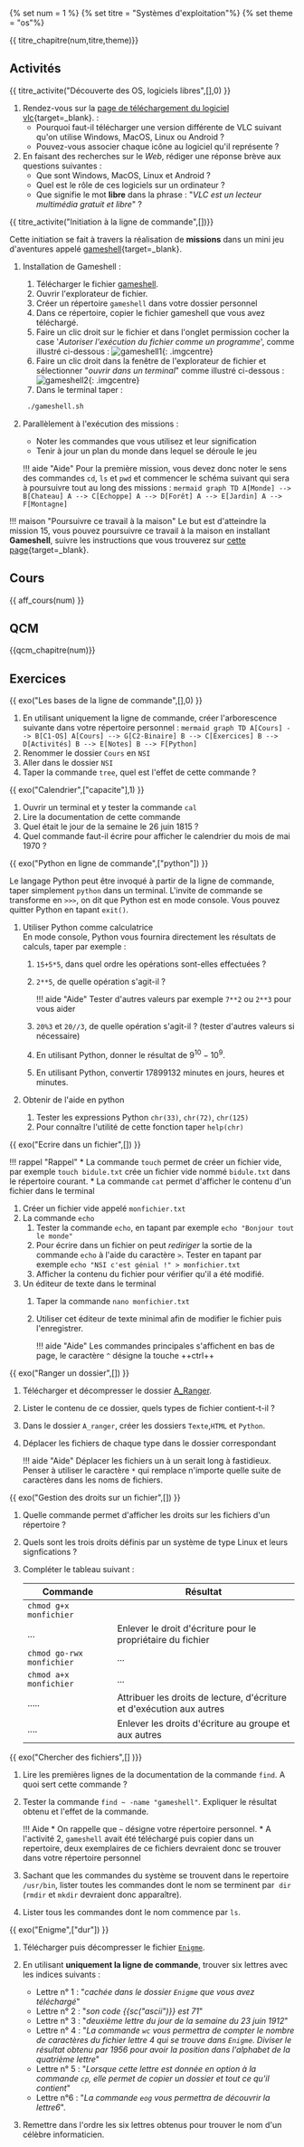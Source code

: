 {% set num = 1 %}
{% set titre = "Systèmes d'exploitation"%}
{% set theme = "os"%}

{{ titre_chapitre(num,titre,theme)}}
 
## Activités 

{{ titre_activite("Découverte des OS, logiciels libres",[],0) }}
 

1. Rendez-vous sur la  [page de téléchargement du logiciel vlc](https://www.videolan.org/vlc/index.fr.html){target=_blank}. :
    * Pourquoi faut-il télécharger une version différente de VLC suivant qu'on utilise Windows, MacOS, Linux ou Android ?
    * Pouvez-vous associer chaque icône au logiciel qu'il représente ?
2. En faisant  des recherches sur le *Web*, rédiger une réponse brève aux questions suivantes :
    * Que sont Windows, MacOS, Linux et Android ?
    * Quel est le rôle de ces logiciels sur un ordinateur ?
    * Que signifie le mot **libre** dans la phrase : "*VLC est un lecteur multimédia gratuit et libre*" ?

{{ titre_activite("Initiation à la ligne de commande",[])}}

Cette initiation se fait à travers la réalisation de **missions** dans un mini jeu d'aventures appelé [gameshell](https://github.com/phyver/GameShell){target=_blank}. 


1. Installation de Gameshell :
    1. Télécharger le fichier [gameshell](./files/C1/gameshell.sh).
    2. Ouvrir l'explorateur de fichier.
    3. Créer un répertoire `gameshell` dans votre dossier personnel
    4. Dans ce répertoire, copier le fichier gameshell que vous avez téléchargé.
    4. Faire un clic droit sur le fichier et dans l'onglet permission cocher la case '*Autoriser l'exécution du fichier comme un programme*', comme illustré ci-dessous : ![gameshell1](./images/C1/gameshell1.png){: .imgcentre}
    5. Faire un clic droit dans la fenêtre de l'explorateur de fichier et sélectionner "*ouvrir dans un terminal*" comme illustré ci-dessous :![gameshell2](./images/C1/gameshell2.png){: .imgcentre}
    6. Dans le terminal taper :
    ```bash
     ./gameshell.sh 
    ```

2. Parallèlement à l'exécution des missions :
    * Noter les commandes que vous utilisez et leur signification
    * Tenir à jour un plan du monde dans lequel se déroule le jeu
    
    !!! aide "Aide"
        Pour la première mission, vous devez donc noter le sens des commandes `cd`, `ls` et `pwd` et commencer le schéma suivant qui sera à poursuivre tout au long des missions :
        ```mermaid
            graph TD
            A[Monde] --> B[Chateau]
            A --> C[Echoppe]
            A --> D[Forêt]
            A --> E[Jardin]
            A --> F[Montagne]
        ```

!!! maison "Poursuivre ce travail à la maison"
    Le but est d'atteindre la mission 15, vous pouvez  poursuivre ce travail à la maison en installant **Gameshell**, suivre les instructions que vous trouverez sur [cette page](https://linuxfr.org/news/gameshell-le-retour){target=_blank}.

## Cours

{{ aff_cours(num) }}


## QCM

{{qcm_chapitre(num)}}

## Exercices


{{ exo("Les bases de la ligne de commande",[],0) }}
1. En utilisant uniquement la  ligne de commande, créer l'arborescence suivante dans votre répertoire personnel :
        ```mermaid
            graph TD
            A[Cours] --> B[C1-OS]
            A[Cours] --> G[C2-Binaire]
            B --> C[Exercices]
            B --> D[Activités]
            B --> E[Notes]
            B --> F[Python]
        ```
2. Renommer le dossier `Cours` en `NSI`
3. Aller dans le dossier `NSI`
4. Taper la commande `tree`, quel est l'effet de cette commande ?

{{ exo("Calendrier",["capacite"],1) }}

1. Ouvrir un terminal et y tester la commande ``cal``
2. Lire la documentation de cette commande
3. Quel était le jour de la semaine le 26 juin 1815 ?
4. Quel commande faut-il écrire pour afficher le calendrier du mois de mai 1970 ?

{{ exo("Python en ligne de commande",["python"]) }}

Le langage Python peut être invoqué à partir de la ligne de commande, taper simplement `python` dans un terminal. L'invite de commande se transforme en `>>>`, on dit que Python est en mode console. Vous pouvez quitter Python en tapant `exit()`.

1. Utiliser Python comme calculatrice <br>En mode console, Python vous fournira directement les résultats de calculs, taper par exemple  :
    1. `15+5*5`, dans quel ordre les opérations sont-elles effectuées ?
    2. `2**5`, de quelle opération s'agit-il ?

        !!! aide "Aide"
            Tester d'autres valeurs par exemple `7**2` ou `2**3` pour vous aider

    3. `20%3`  et  `20//3`, de quelle opération s'agit-il ? (tester d'autres valeurs si nécessaire)
    4. En utilisant Python, donner le résultat de $9^{10} - 10^9$.
    5. En utilisant Python, convertir 17899132 minutes en jours, heures et minutes. 

2. Obtenir de l'aide en python
    1. Tester les expressions Python `chr(33)`,  `chr(72)`, `chr(125)`
    2. Pour connaître l'utilité de cette fonction taper `help(chr)`

{{ exo("Ecrire dans un fichier",[]) }}

!!! rappel "Rappel"
    * La commande `touch` permet de créer un fichier vide, par exemple `touch bidule.txt` crée un fichier vide nommé `bidule.txt` dans le répertoire courant.
    * La commande `cat` permet d'afficher le contenu d'un fichier dans le terminal
1. Créer un fichier vide appelé `monfichier.txt`
1. La commande `echo`
    1. Tester la commande `echo`, en tapant par exemple `echo "Bonjour tout le monde"`
    2. Pour écrire dans un fichier on peut *rediriger* la sortie de la commande `echo` à l'aide du caractère `>`. Tester en tapant par exemple `echo "NSI c'est génial !" > monfichier.txt`
    3. Afficher la contenu du fichier pour vérifier qu'il a été modifié.
2. Un éditeur de texte dans le terminal
    1. Taper la commande `nano monfichier.txt`
    2. Utiliser cet éditeur de texte minimal afin de modifier le fichier puis l'enregistrer.

        !!! aide "Aide"
            Les commandes principales s'affichent en bas de page, le caractère `^` désigne la touche ++ctrl++ 

{{ exo("Ranger un dossier",[]) }}

1. Télécharger et décompresser le dossier [A_Ranger](./files/C1/A_Ranger.zip).
2. Lister le contenu de ce dossier, quels types de fichier contient-t-il ?
3. Dans le dossier `A_ranger`, créer les dossiers `Texte`,`HTML` et `Python`. 
4. Déplacer les fichiers de chaque type dans le dossier correspondant

    !!! aide "Aide"
            Déplacer les fichiers un à un serait long à fastidieux. Penser à utiliser le caractère `*` qui remplace n'importe quelle suite de caractères dans les noms de fichiers.


{{ exo("Gestion des droits sur un fichier",[]) }}
1. Quelle commande permet d'afficher les droits sur les fichiers d'un répertoire ?
2. Quels sont les trois droits définis par un système de type Linux et leurs signfications ?
3. Compléter le tableau suivant :

    |Commande | Résultat |
    |---------|----------|
    |`chmod g+x monfichier` | |
    | ... | Enlever le droit d'écriture pour le propriétaire du fichier|
    | `chmod go-rwx monfichier` | ... |
    | `chmod a+x monfichier` | ... |
    | ..... | Attribuer les droits de lecture, d'écriture et d'exécution aux autres |
    | ....  | Enlever les droits d'écriture au groupe et aux autres|


{{ exo("Chercher des fichiers",[] )}}

1. Lire les premières lignes de la documentation de la commande `find`. A quoi sert cette commande ?
2. Tester la commande `find ~ -name "gameshell"`. Expliquer le résultat obtenu et l'effet de la commande.

    !!! Aide 
         * On rappelle que `~` désigne votre répertoire personnel.
         * A l'activité 2, `gameshell` avait été téléchargé puis copier dans un repertoire, deux exemplaires de ce fichiers devraient donc se trouver dans votre répertoire personnel

3. Sachant que les commandes du système se trouvent dans le repertoire `/usr/bin`, lister toutes les commandes dont le nom se terminent par  `dir` (`rmdir` et `mkdir` devraient donc apparaître).

4. Lister tous les commandes dont le nom commence par `ls`. 


        

{{ exo("Enigme",["dur"]) }}

1. Télécharger puis décompresser le fichier [`Enigme`](./files/C1/Enigme.zip).
2. En utilisant **uniquement la ligne de commande**, trouver six lettres avec les indices suivants :
    
    * Lettre n° 1 : "*cachée dans le dossier `Enigme` que vous avez téléchargé*"
    * Lettre n° 2 : "*son code {{sc("ascii")}} est 71*"
    * Lettre n° 3 : "*deuxième lettre du jour de la semaine du 23 juin 1912*"
    * Lettre n° 4 : "*La commande `wc` vous permettra de compter le nombre de caractères du fichier lettre 4 qui se trouve dans `Enigme`. Diviser le résultat obtenu par 1956 pour avoir la position dans l'alphabet de la quatrième lettre*"
    * Lettre n° 5 : "*Lorsque cette lettre est donnée en option à la commande `cp`, elle permet de copier un dossier et tout ce qu'il contient*"
    * Lettre n°6 : "*La commande `eog` vous permettra de découvrir la lettre6*".

3. Remettre dans l'ordre les six lettres obtenus pour trouver le nom d'un célèbre informaticien.



